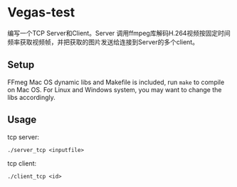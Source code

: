 # Vegas-test
编写一个TCP Server和Client。Server 调用ffmpeg库解码H.264视频按固定时间频率获取视频帧，并把获取的图片发送给连接到Server的多个client。

## Setup
FFmeg Mac OS dynamic libs and Makefile is included, run `make` to compile on Mac OS. For Linux and Windows system, you may want to change the libs accordingly.

## Usage
tcp server:
```
./server_tcp <inputfile>
```

tcp client:
```
./client_tcp <id>
```
